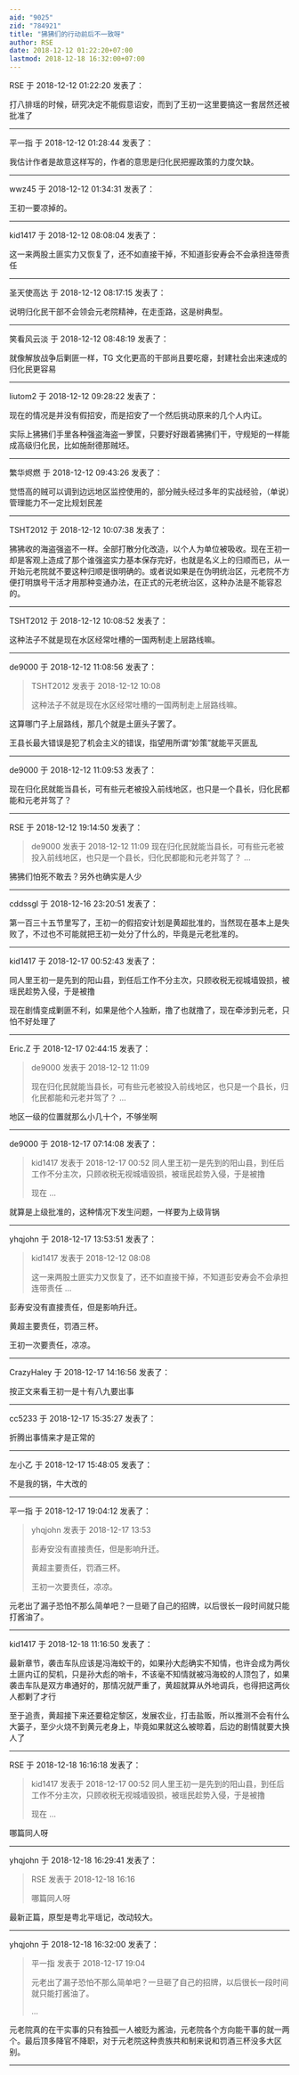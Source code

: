```yaml
---
aid: "9025"
zid: "784921"
title: "狒狒们的行动前后不一致呀"
author: RSE
date: 2018-12-12 01:22:20+07:00
lastmod: 2018-12-18 16:32:00+07:00
---
```


RSE 于 2018-12-12 01:22:20 发表了：

打八排瑶的时候，研究决定不能假意诏安，而到了王初一这里要搞这一套居然还被批准了

---

平一指 于 2018-12-12 01:28:44 发表了：

我估计作者是故意这样写的，作者的意思是归化民把握政策的力度欠缺。

---

wwz45 于 2018-12-12 01:34:31 发表了：

王初一要凉掉的。

---

kid1417 于 2018-12-12 08:08:04 发表了：

这一来两股土匪实力又恢复了，还不如直接干掉，不知道彭安寿会不会承担连带责任

---

圣天使高达 于 2018-12-12 08:17:15 发表了：

说明归化民干部不会领会元老院精神，在走歪路，这是树典型。

---

笑看风云淡 于 2018-12-12 08:48:19 发表了：

就像解放战争后剿匪一样，TG 文化更高的干部尚且要吃瘪，封建社会出来速成的归化民更容易

---

liutom2 于 2018-12-12 09:28:22 发表了：

现在的情况是并没有假招安，而是招安了一个然后挑动原来的几个人内讧。

实际上狒狒们手里各种强盗海盗一箩筐，只要好好跟着狒狒们干，守规矩的一样能成高级归化民，比如施耐德那贼坯。

---

繁华烬燃 于 2018-12-12 09:43:26 发表了：

觉悟高的贼可以调到边远地区监控使用的，部分贼头经过多年的实战经验，（单说）管理能力不一定比规划民差

---

TSHT2012 于 2018-12-12 10:07:38 发表了：

狒狒收的海盗强盗不一样。全部打散分化改造，以个人为单位被吸收。现在王初一却是客观上造成了那个谁强盗实力基本保存完好，也就是名义上的归顺而已，从一开始元老院就不要这种归顺是很明确的。或者说如果是在伪明统治区，元老院不方便打明旗号干活才用那种变通办法，在正式的元老统治区，这种办法是不能容忍的。

---

TSHT2012 于 2018-12-12 10:08:52 发表了：

这种法子不就是现在水区经常吐槽的一国两制走上层路线嘛。

---

de9000 于 2018-12-12 11:08:56 发表了：

> TSHT2012 发表于 2018-12-12 10:08
>
> 这种法子不就是现在水区经常吐槽的一国两制走上层路线嘛。

这算哪门子上层路线，那几个就是土匪头子罢了。

王县长最大错误是犯了机会主义的错误，指望用所谓“妙策”就能平灭匪乱

---

de9000 于 2018-12-12 11:09:53 发表了：

现在归化民就能当县长，可有些元老被投入前线地区，也只是一个县长，归化民都能和元老并驾了？

---

RSE 于 2018-12-12 19:14:50 发表了：

> de9000 发表于 2018-12-12 11:09 现在归化民就能当县长，可有些元老被投入前线地区，也只是一个县长，归化民都能和元老并驾了？ ...

狒狒们怕死不敢去？另外也确实是人少

---

cddssgl 于 2018-12-16 23:20:51 发表了：

第一百三十五节里写了，王初一的假招安计划是黄超批准的，当然现在基本上是失败了，不过也不可能就把王初一处分了什么的，毕竟是元老批准的。

---

kid1417 于 2018-12-17 00:52:43 发表了：

同人里王初一是先到的阳山县，到任后工作不分主次，只顾收税无视城墙毁损，被瑶民趁势入侵，于是被撸

现在剧情变成剿匪不利，如果是他个人独断，撸了也就撸了，现在牵涉到元老，只怕不好处理了

---

Eric.Z 于 2018-12-17 02:44:15 发表了：

> de9000 发表于 2018-12-12 11:09
>
> 现在归化民就能当县长，可有些元老被投入前线地区，也只是一个县长，归化民都能和元老并驾了？ ...

地区一级的位置就那么小几十个，不够坐啊

---

de9000 于 2018-12-17 07:14:08 发表了：

> kid1417 发表于 2018-12-17 00:52 同人里王初一是先到的阳山县，到任后工作不分主次，只顾收税无视城墙毁损，被瑶民趁势入侵，于是被撸
>
> 现在 ...

就算是上级批准的，这种情况下发生问题，一样要为上级背锅

---

yhqjohn 于 2018-12-17 13:53:51 发表了：

> kid1417 发表于 2018-12-12 08:08
>
> 这一来两股土匪实力又恢复了，还不如直接干掉，不知道彭安寿会不会承担连带责任 ...

彭寿安没有直接责任，但是影响升迁。

黄超主要责任，罚酒三杯。

王初一次要责任，凉凉。

---

CrazyHaley 于 2018-12-17 14:16:56 发表了：

按正文来看王初一是十有八九要出事

---

cc5233 于 2018-12-17 15:35:27 发表了：

折腾出事情来才是正常的

---

左小乙 于 2018-12-17 15:48:05 发表了：

不是我的锅，牛大改的

---

平一指 于 2018-12-17 19:04:12 发表了：

> yhqjohn 发表于 2018-12-17 13:53
>
> 彭寿安没有直接责任，但是影响升迁。
>
> 黄超主要责任，罚酒三杯。
>
> 王初一次要责任，凉凉。

元老出了漏子恐怕不那么简单吧？一旦砸了自己的招牌，以后很长一段时间就只能打酱油了。

---

kid1417 于 2018-12-18 11:16:50 发表了：

最新章节，袭击车队应该是冯海蛟干的，如果孙大彪确实不知情，也许会成为两伙土匪内讧的契机，只是孙大彪的哨卡，不该毫不知情就被冯海蛟的人顶包了，如果袭击车队是双方串通好的，那情况就严重了，黄超就算从外地调兵，也得把这两伙人都剿了才行

至于追责，黄超接下来还要稳定黎区，发展农业，打击盐贩，所以推测不会有什么大篓子，至少火烧不到黄元老身上，毕竟如果就这么被晾着，后边的剧情就要大换人了

---

RSE 于 2018-12-18 16:16:18 发表了：

> kid1417 发表于 2018-12-17 00:52 同人里王初一是先到的阳山县，到任后工作不分主次，只顾收税无视城墙毁损，被瑶民趁势入侵，于是被撸
>
> 现在 ...

哪篇同人呀

---

yhqjohn 于 2018-12-18 16:29:41 发表了：

> RSE 发表于 2018-12-18 16:16
>
> 哪篇同人呀

最新正篇，原型是粤北平瑶记，改动较大。

---

yhqjohn 于 2018-12-18 16:32:00 发表了：

> 平一指 发表于 2018-12-17 19:04
>
> 元老出了漏子恐怕不那么简单吧？一旦砸了自己的招牌，以后很长一段时间就只能打酱油了。
>
> ...

元老院真的在干实事的只有独孤一人被贬为酱油，元老院各个方向能干事的就一两个。最后顶多降官不降职，对于元老院这种贵族共和制来说和罚酒三杯没多大区别。

---
